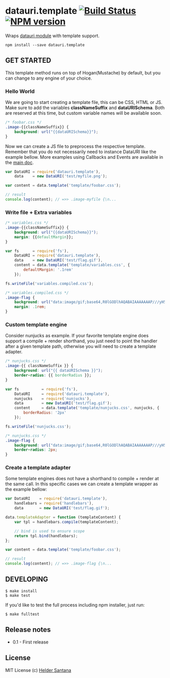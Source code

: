 datauri.template [![Build Status](http://img.shields.io/travis/heldr/datauri.template/master.svg?style=flat)](http://travis-ci.org/heldr/datauri.template) [![NPM version](http://img.shields.io/npm/dm/datauri.template.svg?style=flat)](https://www.npmjs.org/package/datauri.template)
=======

Wraps [datauri module][datauri] with template support.

`npm install --save datauri.template`

GET STARTED
-----------
This template method runs on top of Hogan(Mustache) by default, but you can change to any engine of your choice.

### Hello World

We are going to start creating a template file, this can be CSS, HTML or JS. Make sure to add the variables **classNameSuffix** and **dataURISchema**. Both are reserved at this time, but custom variable names will be available soon.

```css
/* foobar.css */
.image-{{classNameSuffix}} {
    background: url("{{dataURISchema}}");
}
```

Now we can create a JS file to preprocess the respective template. Remember that you do not necessarily need to instance DataURI like the example bellow. More examples using Callbacks and Events are available in the [main doc][datauri].

```js
var DataURI = require('datauri.template'),
    data    = new DataURI('test/myfile.png');

var content = data.template('template/foobar.css');

// result
console.log(content); // =>> .image-myfile {\n...
```

### Write file + Extra variables

```css
/* variables.css */
.image-{{classNameSuffix}} {
    background: url("{{dataURISchema}}");
    margin: {{defaultMargin}};
}
```

```js
var fs      = require('fs'),
    DataURI = require('datauri.template'),
    data    = new DataURI('test/flag.gif'),
    content = data.template('template/variables.css', {
        defaultMargin: '.1rem'
    });

fs.writeFile('variables.compiled.css');
```

```css
/* variables.compiled.css */
.image-flag {
    background: url("data:image/gif;base64,R0lGODlhAQABAIAAAAAAAP///yH5BAEAAAAALAAAAAABAAEAAAIBRAA7");
    margin: .1rem;
}
```

### Custom template engine

Consider nunjucks as example. If your favorite template engine does support a compile + render shorthand, you just need to point the handler after a given template path, otherwise you will need to create a template adapter.

```css
/* nunjucks.css */
.image-{{ classNameSuffix }} {
    background: url("{{ dataURISchema }}");
    border-radius: {{ borderRadius }};
}
```

```js
var fs          = require('fs'),
    DataURI     = require('datauri.template'),
    nunjucks    = require('nunjucks'),
    data        = new DataURI('test/flag.gif');
    content     = data.template('template/nunjucks.css', nunjucks, {
        borderRadius: '2px'
    });

fs.writeFile('nunjucks.css');
```

```css
/* nunjucks.css */
.image-flag {
    background: url("data:image/gif;base64,R0lGODlhAQABAIAAAAAAAP///yH5BAEAAAAALAAAAAABAAEAAAIBRAA7");
    border-radius: 2px;
}
```

### Create a template adapter

Some template engines does not have a shorthand to compile + render at the same call. In this specific cases we can create a template wrapper as the example bellow:

```js
var DataURI    = require('datauri.template'),
    handlebars = require('handlebars'),
    data       = new DataURI('test/flag.gif');

data.templateAdapter = function (templateContent) {
    var tpl = handlebars.compile(templateContent);

    // bind is used to ensure scope
    return tpl.bind(handlebars);
};

var content = data.template('template/foobar.css');

// result
console.log(content); // =>> .image-flag {\n...
```

DEVELOPING
----------

```CLI
$ make install
$ make test
```

If you'd like to test the full process including npm installer, just run:

```CLI
$ make fulltest
```

## Release notes

* 0.1 - First release

## License

MIT License
(c) [Helder Santana](http://git.io/heldr)

[datauri]: https://github.com/heldr/datauri
